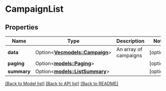 # CampaignList

## Properties

Name | Type | Description | Notes
------------ | ------------- | ------------- | -------------
**data** | Option<[**Vec<models::Campaign>**](Campaign.md)> | An array of campaigns | [optional]
**paging** | Option<[**models::Paging**](Paging.md)> |  | [optional]
**summary** | Option<[**models::ListSummary**](ListSummary.md)> |  | [optional]

[[Back to Model list]](../README.md#documentation-for-models) [[Back to API list]](../README.md#documentation-for-api-endpoints) [[Back to README]](../README.md)


